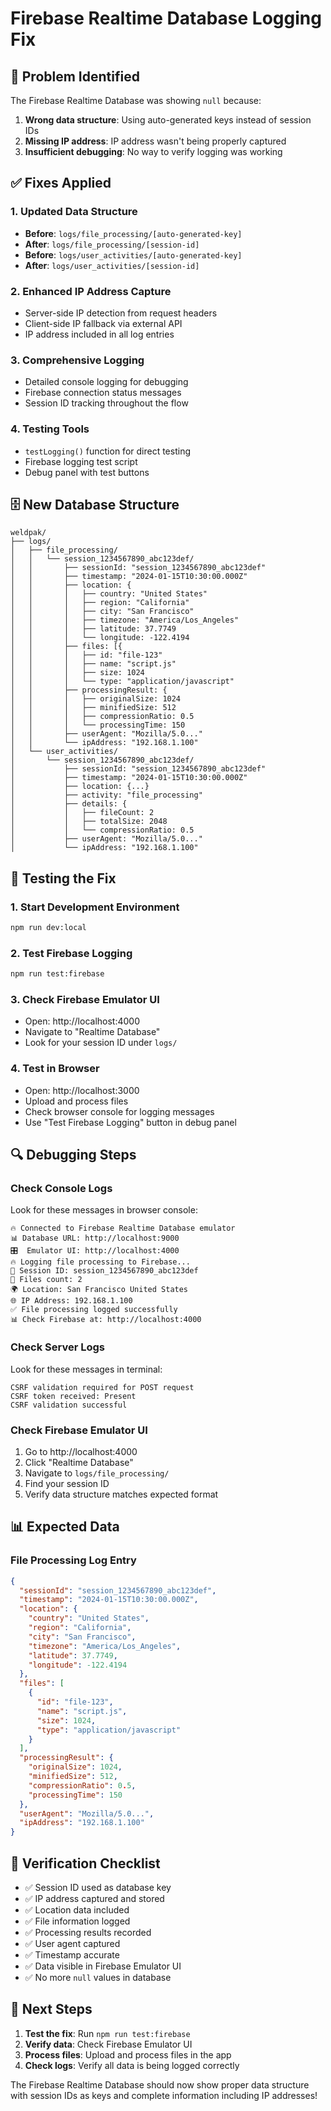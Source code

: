 # Firebase Realtime Database Logging Fix

## 🐛 **Problem Identified**

The Firebase Realtime Database was showing `null` because:
1. **Wrong data structure**: Using auto-generated keys instead of session IDs
2. **Missing IP address**: IP address wasn't being properly captured
3. **Insufficient debugging**: No way to verify logging was working

## ✅ **Fixes Applied**

### 1. **Updated Data Structure**
- **Before**: `logs/file_processing/[auto-generated-key]`
- **After**: `logs/file_processing/[session-id]`
- **Before**: `logs/user_activities/[auto-generated-key]`
- **After**: `logs/user_activities/[session-id]`

### 2. **Enhanced IP Address Capture**
- Server-side IP detection from request headers
- Client-side IP fallback via external API
- IP address included in all log entries

### 3. **Comprehensive Logging**
- Detailed console logging for debugging
- Firebase connection status messages
- Session ID tracking throughout the flow

### 4. **Testing Tools**
- `testLogging()` function for direct testing
- Firebase logging test script
- Debug panel with test buttons

## 🗄️ **New Database Structure**

```
weldpak/
├── logs/
│   ├── file_processing/
│   │   └── session_1234567890_abc123def/
│   │       ├── sessionId: "session_1234567890_abc123def"
│   │       ├── timestamp: "2024-01-15T10:30:00.000Z"
│   │       ├── location: {
│   │       │   ├── country: "United States"
│   │       │   ├── region: "California"
│   │       │   ├── city: "San Francisco"
│   │       │   ├── timezone: "America/Los_Angeles"
│   │       │   ├── latitude: 37.7749
│   │       │   └── longitude: -122.4194
│   │       ├── files: [{
│   │       │   ├── id: "file-123"
│   │       │   ├── name: "script.js"
│   │       │   ├── size: 1024
│   │       │   └── type: "application/javascript"
│   │       ├── processingResult: {
│   │       │   ├── originalSize: 1024
│   │       │   ├── minifiedSize: 512
│   │       │   ├── compressionRatio: 0.5
│   │       │   └── processingTime: 150
│   │       ├── userAgent: "Mozilla/5.0..."
│   │       └── ipAddress: "192.168.1.100"
│   └── user_activities/
│       └── session_1234567890_abc123def/
│           ├── sessionId: "session_1234567890_abc123def"
│           ├── timestamp: "2024-01-15T10:30:00.000Z"
│           ├── location: {...}
│           ├── activity: "file_processing"
│           ├── details: {
│           │   ├── fileCount: 2
│           │   ├── totalSize: 2048
│           │   └── compressionRatio: 0.5
│           ├── userAgent: "Mozilla/5.0..."
│           └── ipAddress: "192.168.1.100"
```

## 🧪 **Testing the Fix**

### 1. **Start Development Environment**
```bash
npm run dev:local
```

### 2. **Test Firebase Logging**
```bash
npm run test:firebase
```

### 3. **Check Firebase Emulator UI**
- Open: http://localhost:4000
- Navigate to "Realtime Database"
- Look for your session ID under `logs/`

### 4. **Test in Browser**
- Open: http://localhost:3000
- Upload and process files
- Check browser console for logging messages
- Use "Test Firebase Logging" button in debug panel

## 🔍 **Debugging Steps**

### Check Console Logs
Look for these messages in browser console:
```
🔥 Connected to Firebase Realtime Database emulator
📊 Database URL: http://localhost:9000
🎛️  Emulator UI: http://localhost:4000
🔥 Logging file processing to Firebase...
🔑 Session ID: session_1234567890_abc123def
📁 Files count: 2
🌍 Location: San Francisco United States
🌐 IP Address: 192.168.1.100
✅ File processing logged successfully
📊 Check Firebase at: http://localhost:4000
```

### Check Server Logs
Look for these messages in terminal:
```
CSRF validation required for POST request
CSRF token received: Present
CSRF validation successful
```

### Check Firebase Emulator UI
1. Go to http://localhost:4000
2. Click "Realtime Database"
3. Navigate to `logs/file_processing/`
4. Find your session ID
5. Verify data structure matches expected format

## 📊 **Expected Data**

### File Processing Log Entry
```json
{
  "sessionId": "session_1234567890_abc123def",
  "timestamp": "2024-01-15T10:30:00.000Z",
  "location": {
    "country": "United States",
    "region": "California", 
    "city": "San Francisco",
    "timezone": "America/Los_Angeles",
    "latitude": 37.7749,
    "longitude": -122.4194
  },
  "files": [
    {
      "id": "file-123",
      "name": "script.js",
      "size": 1024,
      "type": "application/javascript"
    }
  ],
  "processingResult": {
    "originalSize": 1024,
    "minifiedSize": 512,
    "compressionRatio": 0.5,
    "processingTime": 150
  },
  "userAgent": "Mozilla/5.0...",
  "ipAddress": "192.168.1.100"
}
```

## 🎯 **Verification Checklist**

- ✅ Session ID used as database key
- ✅ IP address captured and stored
- ✅ Location data included
- ✅ File information logged
- ✅ Processing results recorded
- ✅ User agent captured
- ✅ Timestamp accurate
- ✅ Data visible in Firebase Emulator UI
- ✅ No more `null` values in database

## 🚀 **Next Steps**

1. **Test the fix**: Run `npm run test:firebase`
2. **Verify data**: Check Firebase Emulator UI
3. **Process files**: Upload and process files in the app
4. **Check logs**: Verify all data is being logged correctly

The Firebase Realtime Database should now show proper data structure with session IDs as keys and complete information including IP addresses!
